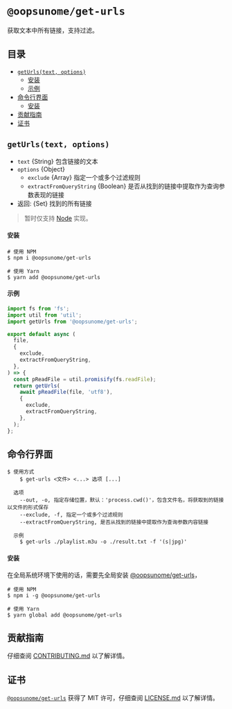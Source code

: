 # `@oopsunome/get-urls`

获取文本中所有链接，支持过滤。

## 目录

- [`getUrls(text, options)`](#geturlstext-options)
    - [安装](#安装)
    - [示例](#示例)
- [命令行界面](#命令行界面)
    - [安装](#安装-1)
- [贡献指南](#贡献指南)
- [证书](#证书)

## `getUrls(text, options)`

- `text` {String} 包含链接的文本
- `options` {Object}
  - `exclude` {Array} 指定一个或多个过滤规则
  - `extractFromQueryString` {Boolean} 是否从找到的链接中提取作为查询参数表现的链接
- 返回: {Set} 找到的所有链接

> 暂时仅支持 [Node][Node] 实现。

#### 安装
```shell
# 使用 NPM
$ npm i @oopsunome/get-urls

# 使用 Yarn
$ yarn add @oopsunome/get-urls
```

#### 示例
```javascript
import fs from 'fs';
import util from 'util';
import getUrls from '@oopsunome/get-urls';

export default async (
  file,
  {
    exclude,
    extractFromQueryString,
  },
) => {
  const pReadFile = util.promisify(fs.readFile);
  return getUrls(
    await pReadFile(file, 'utf8'),
    {
      exclude,
      extractFromQueryString,
    },
  );
};
```

## 命令行界面

```
$ 使用方式
    $ get-urls <文件> <...> 选项 [...]

  选项
    --out, -o, 指定存储位置，默认：'process.cwd()'，包含文件名，将获取到的链接以文件的形式保存
    --exclude, -f, 指定一个或多个过滤规则
    --extractFromQueryString, 是否从找到的链接中提取作为查询参数内容链接

  示例
    $ get-urls ./playlist.m3u -o ./result.txt -f '(s|jpg)'
```

#### 安装
在全局系统环境下使用的话，需要先全局安装 [@oopsunome/get-urls][@oopsunome/get-urls]，

```shell
# 使用 NPM
$ npm i -g @oopsunome/get-urls

# 使用 Yarn
$ yarn global add @oopsunome/get-urls
```

## 贡献指南

仔细查阅 [CONTRIBUTING.md][贡献指南] 以了解详情。

## 证书

[`@oopsunome/get-urls`][@oopsunome/get-urls] 获得了 MIT 许可，仔细查阅 [LICENSE.md][证书] 以了解详情。



[@oopsunome/get-urls]: https://github.com/iTonyYo/get-urls
[SETUP.md]: https://github.com/iTonyYo/get-urls/blob/master/SETUP.md
[贡献指南]: https://github.com/iTonyYo/get-urls/blob/master/CONTRIBUTING.md
[证书]: https://github.com/iTonyYo/get-urls/blob/master/LICENSE.md

[Node]: https://nodejs.org/
